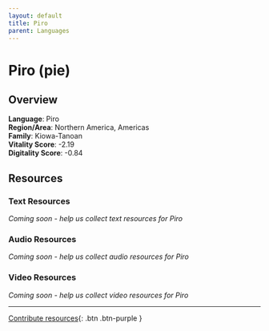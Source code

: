 ```yaml
---
layout: default
title: Piro
parent: Languages
---
```


# Piro (pie)

## Overview

**Language**: Piro  
**Region/Area**: Northern America, Americas  
**Family**: Kiowa-Tanoan  
**Vitality Score**: -2.19  
**Digitality Score**: -0.84  

## Resources

### Text Resources
*Coming soon - help us collect text resources for Piro*

### Audio Resources
*Coming soon - help us collect audio resources for Piro*

### Video Resources
*Coming soon - help us collect video resources for Piro*

---

[Contribute resources](https://fairtrain.github.io/){: .btn .btn-purple }
